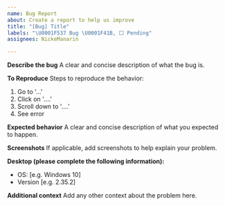 ```yaml
---
name: Bug Report
about: Create a report to help us improve
title: "[Bug] Title"
labels: "\U0001F537 Bug \U0001F41B, ⬜ Pending"
assignees: NickeManarin

---
```


**Describe the bug**
A clear and concise description of what the bug is.

**To Reproduce**
Steps to reproduce the behavior:
1. Go to '...'
2. Click on '....'
3. Scroll down to '....'
4. See error

**Expected behavior**
A clear and concise description of what you expected to happen.

**Screenshots**
If applicable, add screenshots to help explain your problem.

**Desktop (please complete the following information):**
 - OS: [e.g. Windows 10]
 - Version [e.g. 2.35.2]

**Additional context**
Add any other context about the problem here.
